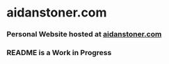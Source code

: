 # aidanstoner.com
### Personal Website hosted at [aidanstoner.com](aidanstoner.com)
### README is a Work in Progress
